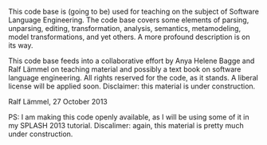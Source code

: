 This code base is (going to be) used for teaching on the subject of Software Language Engineering. The code base covers some elements of parsing, unparsing, editing, transformation, analysis, semantics, metamodeling, model transformations, and yet others. A more profound description is on its way. 

This code base feeds into a collaborative effort by Anya Helene Bagge and Ralf Lämmel on teaching material and possibly a text book on software language engineering. All rights reserved for the code, as it stands. A liberal license will be applied soon. Disclaimer: this material is under construction.

Ralf Lämmel, 27 October 2013

PS: I am making this code openly available, as I will be using some of it in my SPLASH 2013 tutorial. Discalimer: again, this material is pretty much under construction. 
